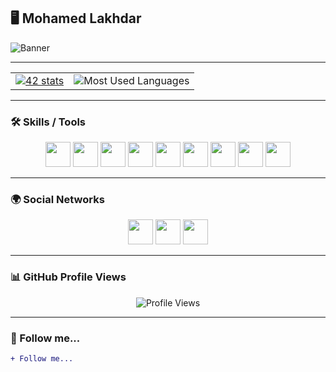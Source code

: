 ## 🖥️ Mohamed Lakhdar  

![Banner](https://raw.githubusercontent.com/your-username/your-repo/main/banner.png)  

---

<div align="center">  
  <table>  
    <tr>  
      <td>  
        <a href="https://profile.intra.42.fr/users/medlkhdr">  
          <img src="https://badge42.vercel.app/api/v2/cl1234567/stats?cursusId=21&coalitionId=45" alt="42 stats" />  
        </a>  
      </td>  
      <td>  
        <img src="https://github-readme-stats.vercel.app/api/top-langs/?username=medlkhdr&layout=compact&theme=dark" alt="Most Used Languages" />  
      </td>  
    </tr>  
  </table>  
</div>  

---

### 🛠️ Skills / Tools  

<p align="center">  
  <img src="https://cdn.jsdelivr.net/gh/devicons/devicon/icons/c/c-original.svg" height="40" />  
  <img src="https://cdn.jsdelivr.net/gh/devicons/devicon/icons/linux/linux-original.svg" height="40" />  
  <img src="https://cdn.jsdelivr.net/gh/devicons/devicon/icons/vim/vim-original.svg" height="40" />  
  <img src="https://cdn.jsdelivr.net/gh/devicons/devicon/icons/visualstudio/visualstudio-plain.svg" height="40" />  
  <img src="https://cdn.jsdelivr.net/gh/devicons/devicon/icons/docker/docker-original.svg" height="40" />  
  <img src="https://cdn.jsdelivr.net/gh/devicons/devicon/icons/googlechrome/googlechrome-original.svg" height="40" />  
  <img src="https://cdn.jsdelivr.net/gh/devicons/devicon/icons/git/git-original.svg" height="40" />  
  <img src="https://cdn.jsdelivr.net/gh/devicons/devicon/icons/github/github-original.svg" height="40" />  
  <img src="https://cdn.jsdelivr.net/gh/devicons/devicon/icons/windows8/windows8-original.svg" height="40" />  
</p>  

---

### 🌍 Social Networks  

<p align="center">  
  <a href="mailto:m0h4m3dl4khd4r@gmail.com"><img src="https://cdn.jsdelivr.net/gh/devicons/devicon/icons/google/google-original.svg" height="40" /></a>  
  <a href="https://twitter.com/your-twitter"><img src="https://cdn.jsdelivr.net/gh/devicons/devicon/icons/twitter/twitter-original.svg" height="40" /></a>  
  <a href="https://www.instagram.com/medlkhdr/"><img src="https://cdn.jsdelivr.net/gh/devicons/devicon/icons/instagram/instagram-original.svg" height="40" /></a>  
</p>  

---

### 📊 GitHub Profile Views  

<p align="center">  
  <img src="https://komarev.com/ghpvc/?username=medlkhdr&color=green&style=flat-square" alt="Profile Views" />  
</p>  

---

### 🔵 Follow me...  

```diff  
+ Follow me...  
